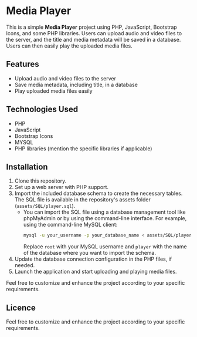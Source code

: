 # Media Player

This is a simple **Media Player** project using PHP, JavaScript, Bootstrap Icons, and some PHP libraries. Users can upload audio and video files to the server, and the title and media metadata will be saved in a database. Users can then easily play the uploaded media files.

## Features

- Upload audio and video files to the server
- Save media metadata, including title, in a database
- Play uploaded media files easily

## Technologies Used

- PHP
- JavaScript
- Bootstrap Icons
- MYSQL
- PHP libraries (mention the specific libraries if applicable)

## Installation

1. Clone this repository.
2. Set up a web server with PHP support.
3. Import the included database schema to create the necessary tables. The SQL file is available in the repository's assets folder (`assets/SQL/player.sql`).
   - You can import the SQL file using a database management tool like phpMyAdmin or by using the command-line interface. For example, using the command-line MySQL client:
     ```bash
     mysql -u your_username -p your_database_name < assets/SQL/player.sql
     ```
     Replace `root` with your MySQL username and `player` with the name of the database where you want to import the schema.
4. Update the database connection configuration in the PHP files, if needed.
5. Launch the application and start uploading and playing media files.

Feel free to customize and enhance the project according to your specific requirements.

## Licence
Feel free to customize and enhance the project according to your specific requirements.

